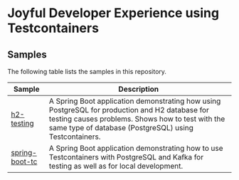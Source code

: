 # Joyful Developer Experience using Testcontainers

## Samples

The following table lists the samples in this repository.

| Sample                           | Description                                                                                                                                                                                                  |
|----------------------------------|--------------------------------------------------------------------------------------------------------------------------------------------------------------------------------------------------------------|
| [h2-testing](h2-testing)         | A Spring Boot application demonstrating how using PostgreSQL for production and H2 database for testing causes problems. Shows how to test with the same type of database (PostgreSQL) using Testcontainers. |
| [spring-boot-tc](spring-boot-tc) | A Spring Boot application demonstrating how to use Testcontainers with PostgreSQL and Kafka for testing as well as for local development.                                                                    |

